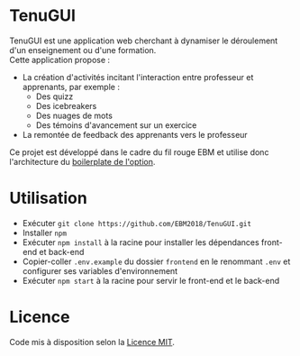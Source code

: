 # TenuGUI

TenuGUI est une application web cherchant à dynamiser le déroulement d'un enseignement ou d'une formation.  
Cette application propose :
* La création d'activités incitant l'interaction entre professeur et apprenants, par exemple :
    * Des quizz
    * Des icebreakers
    * Des nuages de mots
    * Des témoins d'avancement sur un exercice
* La remontée de feedback des apprenants vers le professeur

Ce projet est développé dans le cadre du fil rouge EBM et utilise donc l'architecture du [boilerplate de l'option](https://github.com/EBM2018/filrouge-boilerplate).

# Utilisation

* Exécuter ```git clone https://github.com/EBM2018/TenuGUI.git```
* Installer ```npm```
* Exécuter ```npm install``` à la racine pour installer les dépendances front-end et back-end
* Copier-coller ```.env.example``` du dossier ```frontend``` en le renommant ```.env``` et configurer ses variables d'environnement 
* Exécuter ```npm start``` à la racine pour servir le front-end et le back-end

# Licence

Code mis à disposition selon la [Licence MIT](./LICENSE).